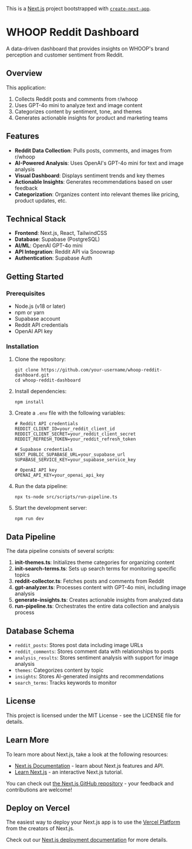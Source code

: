 This is a [Next.js](https://nextjs.org) project bootstrapped with [`create-next-app`](https://nextjs.org/docs/app/api-reference/cli/create-next-app).

# WHOOP Reddit Dashboard

A data-driven dashboard that provides insights on WHOOP's brand perception and customer sentiment from Reddit.

## Overview

This application:
1. Collects Reddit posts and comments from r/whoop
2. Uses GPT-4o mini to analyze text and image content
3. Categorizes content by sentiment, tone, and themes
4. Generates actionable insights for product and marketing teams

## Features

- **Reddit Data Collection**: Pulls posts, comments, and images from r/whoop
- **AI-Powered Analysis**: Uses OpenAI's GPT-4o mini for text and image analysis
- **Visual Dashboard**: Displays sentiment trends and key themes
- **Actionable Insights**: Generates recommendations based on user feedback
- **Categorization**: Organizes content into relevant themes like pricing, product updates, etc.

## Technical Stack

- **Frontend**: Next.js, React, TailwindCSS
- **Database**: Supabase (PostgreSQL)
- **AI/ML**: OpenAI GPT-4o mini
- **API Integration**: Reddit API via Snoowrap
- **Authentication**: Supabase Auth

## Getting Started

### Prerequisites

- Node.js (v18 or later)
- npm or yarn
- Supabase account
- Reddit API credentials
- OpenAI API key

### Installation

1. Clone the repository:
   ```
   git clone https://github.com/your-username/whoop-reddit-dashboard.git
   cd whoop-reddit-dashboard
   ```

2. Install dependencies:
   ```
   npm install
   ```

3. Create a `.env` file with the following variables:
   ```
   # Reddit API credentials
   REDDIT_CLIENT_ID=your_reddit_client_id
   REDDIT_CLIENT_SECRET=your_reddit_client_secret
   REDDIT_REFRESH_TOKEN=your_reddit_refresh_token

   # Supabase credentials
   NEXT_PUBLIC_SUPABASE_URL=your_supabase_url
   SUPABASE_SERVICE_KEY=your_supabase_service_key

   # OpenAI API key
   OPENAI_API_KEY=your_openai_api_key
   ```

4. Run the data pipeline:
   ```
   npx ts-node src/scripts/run-pipeline.ts
   ```

5. Start the development server:
   ```
   npm run dev
   ```

## Data Pipeline

The data pipeline consists of several scripts:

1. **init-themes.ts**: Initializes theme categories for organizing content
2. **init-search-terms.ts**: Sets up search terms for monitoring specific topics
3. **reddit-collector.ts**: Fetches posts and comments from Reddit
4. **gpt-analyzer.ts**: Processes content with GPT-4o mini, including image analysis
5. **generate-insights.ts**: Creates actionable insights from analyzed data
6. **run-pipeline.ts**: Orchestrates the entire data collection and analysis process

## Database Schema

- `reddit_posts`: Stores post data including image URLs
- `reddit_comments`: Stores comment data with relationships to posts
- `analysis_results`: Stores sentiment analysis with support for image analysis
- `themes`: Categorizes content by topic
- `insights`: Stores AI-generated insights and recommendations
- `search_terms`: Tracks keywords to monitor

## License

This project is licensed under the MIT License - see the LICENSE file for details.

## Learn More

To learn more about Next.js, take a look at the following resources:

- [Next.js Documentation](https://nextjs.org/docs) - learn about Next.js features and API.
- [Learn Next.js](https://nextjs.org/learn) - an interactive Next.js tutorial.

You can check out [the Next.js GitHub repository](https://github.com/vercel/next.js) - your feedback and contributions are welcome!

## Deploy on Vercel

The easiest way to deploy your Next.js app is to use the [Vercel Platform](https://vercel.com/new?utm_medium=default-template&filter=next.js&utm_source=create-next-app&utm_campaign=create-next-app-readme) from the creators of Next.js.

Check out our [Next.js deployment documentation](https://nextjs.org/docs/app/building-your-application/deploying) for more details.
